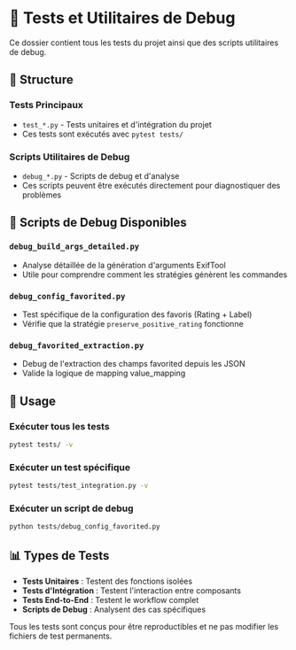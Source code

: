 # 🧪 Tests et Utilitaires de Debug

Ce dossier contient tous les tests du projet ainsi que des scripts utilitaires de debug.

## 📁 Structure

### Tests Principaux
- `test_*.py` - Tests unitaires et d'intégration du projet
- Ces tests sont exécutés avec `pytest tests/`

### Scripts Utilitaires de Debug
- `debug_*.py` - Scripts de debug et d'analyse
- Ces scripts peuvent être exécutés directement pour diagnostiquer des problèmes

## 🔧 Scripts de Debug Disponibles

### `debug_build_args_detailed.py`
- Analyse détaillée de la génération d'arguments ExifTool
- Utile pour comprendre comment les stratégies génèrent les commandes

### `debug_config_favorited.py`
- Test spécifique de la configuration des favoris (Rating + Label)
- Vérifie que la stratégie `preserve_positive_rating` fonctionne

### `debug_favorited_extraction.py` 
- Debug de l'extraction des champs favorited depuis les JSON
- Valide la logique de mapping value_mapping

## 🚀 Usage

### Exécuter tous les tests
```bash
pytest tests/ -v
```

### Exécuter un test spécifique
```bash
pytest tests/test_integration.py -v
```

### Exécuter un script de debug
```bash
python tests/debug_config_favorited.py
```

## 📊 Types de Tests

- **Tests Unitaires** : Testent des fonctions isolées
- **Tests d'Intégration** : Testent l'interaction entre composants
- **Tests End-to-End** : Testent le workflow complet
- **Scripts de Debug** : Analysent des cas spécifiques

Tous les tests sont conçus pour être reproductibles et ne pas modifier les fichiers de test permanents.